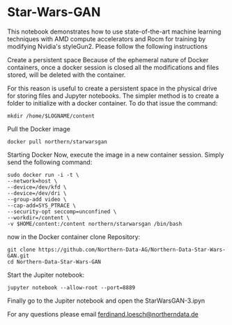 # Star-Wars-GAN

This notebook demonstrates how to use state-of-the-art machine learning techniques with AMD compute accelerators and Rocm for training by modifying Nvidia's styleGun2.
Please follow the following instructions

Create a persistent space
Because of the ephemeral nature of Docker containers, once a docker session is closed all the modifications and files stored, will be deleted with the container.

For this reason is useful to create a persistent space in the physical drive for storing files and Jupyter notebooks. The simpler method is to create a folder to initialize with a docker container. To do that issue the command:

```
mkdir /home/$LOGNAME/content
```

Pull the Docker image

```
docker pull northern/starwarsgan
```

Starting Docker
Now, execute the image in a new container session. Simply send the following command:

```
sudo docker run -i -t \
--network=host \
--device=/dev/kfd \
--device=/dev/dri \
--group-add video \
--cap-add=SYS_PTRACE \
--security-opt seccomp=unconfined \
--workdir=/content \
-v $HOME/content:/content northern/starwarsgan /bin/bash
```

now in the Docker container clone Repository:

```
git clone https://github.com/Northern-Data-AG/Northern-Data-Star-Wars-GAN.git
cd Northern-Data-Star-Wars-GAN
```

Start the Jupiter notebook:

```
jupyter notebook --allow-root --port=8889
```

Finally go to the Jupiter notebook and open the StarWarsGAN-3.ipyn

For any questions please email ferdinand.loesch@northerndata.de
